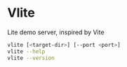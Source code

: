 # Vlite

Lite demo server, inspired by Vite

```bash
vlite [<target-dir>] [--port <port>]
vlite --help
vlite --version
```
